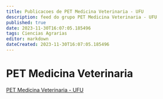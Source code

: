 ```yaml
---
title: Publicacoes de PET Medicina Veterinaria - UFU
description: feed do grupo PET Medicina Veterinaria - UFU
published: true
date: 2023-11-30T16:07:05.185496
tags: Ciencias Agrarias
editor: markdown
dateCreated: 2023-11-30T16:07:05.185496
---
```


# PET Medicina Veterinaria
[PET Medicina Veterinaria - UFU](/grupo/153PETMedicinaVeterinariaUFU.md)